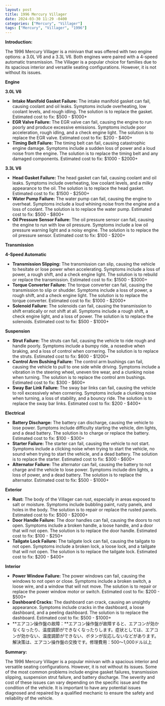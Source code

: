 ```yaml
---
layout: post
title: 1996 Mercury Villager
date: 2024-03-30 11:29 -0400
categories: ["Mercury", "Villager"]
tags: ["Mercury", "Villager", "1996"]
---
```

**Introduction:**

The 1996 Mercury Villager is a minivan that was offered with two engine options: a 3.0L V6 and a 3.3L V6. Both engines were paired with a 4-speed automatic transmission. The Villager is a popular choice for families due to its spacious interior and versatile seating configurations. However, it is not without its issues.

**Engine**

**3.0L V6**

* **Intake Manifold Gasket Failure:** The intake manifold gasket can fail, causing coolant and oil leaks. Symptoms include overheating, low coolant levels, and rough idling. The solution is to replace the gasket. Estimated cost to fix: $500 - $1000+
* **EGR Valve Failure:** The EGR valve can fail, causing the engine to run poorly and produce excessive emissions. Symptoms include poor acceleration, rough idling, and a check engine light. The solution is to replace the EGR valve. Estimated cost to fix: $200 - $400+
* **Timing Belt Failure:** The timing belt can fail, causing catastrophic engine damage. Symptoms include a sudden loss of power and a loud noise from the engine. The solution is to replace the timing belt and any damaged components. Estimated cost to fix: $1000 - $2000+

**3.3L V6**

* **Head Gasket Failure:** The head gasket can fail, causing coolant and oil leaks. Symptoms include overheating, low coolant levels, and a milky appearance to the oil. The solution is to replace the head gasket. Estimated cost to fix: $1500 - $2500+
* **Water Pump Failure:** The water pump can fail, causing the engine to overheat. Symptoms include a loud whining noise from the engine and a loss of coolant. The solution is to replace the water pump. Estimated cost to fix: $500 - $800+
* **Oil Pressure Sensor Failure:** The oil pressure sensor can fail, causing the engine to run with low oil pressure. Symptoms include a low oil pressure warning light and a noisy engine. The solution is to replace the oil pressure sensor. Estimated cost to fix: $100 - $200+

**Transmission**

**4-Speed Automatic**

* **Transmission Slipping:** The transmission can slip, causing the vehicle to hesitate or lose power when accelerating. Symptoms include a loss of power, a rough shift, and a check engine light. The solution is to rebuild or replace the transmission. Estimated cost to fix: $1500 - $3000+
* **Torque Converter Failure:** The torque converter can fail, causing the transmission to slip or shudder. Symptoms include a loss of power, a rough shift, and a check engine light. The solution is to replace the torque converter. Estimated cost to fix: $1000 - $2000+
* **Solenoid Failure:** The solenoids can fail, causing the transmission to shift erratically or not shift at all. Symptoms include a rough shift, a check engine light, and a loss of power. The solution is to replace the solenoids. Estimated cost to fix: $500 - $1000+

**Suspension**

* **Strut Failure:** The struts can fail, causing the vehicle to ride rough and handle poorly. Symptoms include a bumpy ride, a nosedive when braking, and a loss of control when cornering. The solution is to replace the struts. Estimated cost to fix: $600 - $1200+
* **Control Arm Bushing Failure:** The control arm bushings can fail, causing the vehicle to pull to one side while driving. Symptoms include a vibration in the steering wheel, uneven tire wear, and a clunking noise when turning. The solution is to replace the control arm bushings. Estimated cost to fix: $300 - $600+
* **Sway Bar Link Failure:** The sway bar links can fail, causing the vehicle to roll excessively when cornering. Symptoms include a clunking noise when turning, a loss of stability, and a bouncy ride. The solution is to replace the sway bar links. Estimated cost to fix: $200 - $400+

**Electrical**

* **Battery Discharge:** The battery can discharge, causing the vehicle to lose power. Symptoms include difficulty starting the vehicle, dim lights, and a dead battery. The solution is to charge or replace the battery. Estimated cost to fix: $100 - $300+
* **Starter Failure:** The starter can fail, causing the vehicle to not start. Symptoms include a clicking noise when trying to start the vehicle, no sound when trying to start the vehicle, and a dead battery. The solution is to replace the starter. Estimated cost to fix: $300 - $600+
* **Alternator Failure:** The alternator can fail, causing the battery to not charge and the vehicle to lose power. Symptoms include dim lights, a loss of power, and a dead battery. The solution is to replace the alternator. Estimated cost to fix: $500 - $1000+

**Exterior**

* **Rust:** The body of the Villager can rust, especially in areas exposed to salt or moisture. Symptoms include bubbling paint, rusty panels, and holes in the body. The solution is to repair or replace the rusted panels. Estimated cost to fix: $500 - $2000+
* **Door Handle Failure:** The door handles can fail, causing the doors to not open. Symptoms include a broken handle, a loose handle, and a door that will not open. The solution is to replace the door handle. Estimated cost to fix: $100 - $250+
* **Tailgate Lock Failure:** The tailgate lock can fail, causing the tailgate to not open. Symptoms include a broken lock, a loose lock, and a tailgate that will not open. The solution is to replace the tailgate lock. Estimated cost to fix: $200 - $400+

**Interior**

* **Power Window Failure:** The power windows can fail, causing the windows to not open or close. Symptoms include a broken switch, a loose wire, and a window that will not move. The solution is to repair or replace the power window motor or switch. Estimated cost to fix: $200 - $500+
* **Dashboard Cracks:** The dashboard can crack, causing an unsightly appearance. Symptoms include cracks in the dashboard, a loose dashboard, and a peeling dashboard. The solution is to replace the dashboard. Estimated cost to fix: $500 - $1000+
* **エアコン操作盤の故障：**エアコン操作盤が故障すると、エアコンが効かなくなったり、温度調節ができなくなったりします。症状としては、エアコンが効かない、温度調節ができない、ボタンが反応しないなどがあります。解決策は、エアコン操作盤の交換です。修理費用：500～1,000ドル以上

**Summary:**

The 1996 Mercury Villager is a popular minivan with a spacious interior and versatile seating configurations. However, it is not without its issues. Some of the most common problems include engine gasket failures, transmission slipping, suspension strut failure, and battery discharge. The severity and cost of these issues can vary depending on the specific issue and the condition of the vehicle. It is important to have any potential issues diagnosed and repaired by a qualified mechanic to ensure the safety and reliability of the vehicle.
